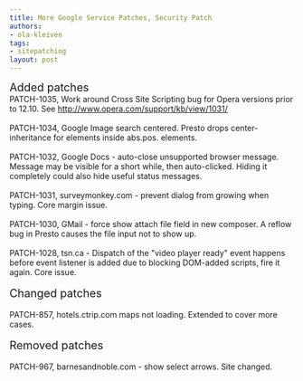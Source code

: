```yaml
---
title: More Google Service Patches, Security Patch
authors:
- ola-kleiven
tags:
- sitepatching
layout: post
---
```

<span style="font-size: 140%">Added patches</span><br/>PATCH-1035, Work around Cross Site Scripting bug for Opera versions prior to 12.10. See <a href="http://www.opera.com/support/kb/view/1031/" target="_blank">http://www.opera.com/support/kb/view/1031/</a><br/><br/>PATCH-1034, Google Image search centered. Presto drops center-inheritance for elements inside abs.pos. elements.<br/><br/>PATCH-1032, Google Docs - auto-close unsupported browser message. Message may be visible for a short while, then auto-clicked. Hiding it completely could also hide useful status messages.<br/><br/>PATCH-1031, surveymonkey.com - prevent dialog from growing when typing. Core margin issue. <br/><br/>PATCH-1030, GMail - force show attach file field in new composer. A reflow bug in Presto causes the file input not to show up.<br/><br/>PATCH-1028, tsn.ca - Dispatch of the &quot;video player ready&quot; event happens before event listener is added due to blocking DOM-added scripts, fire it again. Core issue.<br/><br/><span style="font-size: 140%">Changed patches</span><br/><br/>PATCH-857, hotels.ctrip.com maps not loading. Extended to cover more cases.<br/><br/><span style="font-size: 140%">Removed patches</span><br/><br/>PATCH-967, barnesandnoble.com - show select arrows. Site changed.

